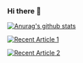 ### Hi there :rocket:


[![Anurag's github stats](https://github-readme-stats.vercel.app/api?username=miguelsalva&show_icons=true&include_all_commits=true&count_private=true)](https://github.com/anuraghazra/github-readme-stats)

<!--<a target="_blank" href="https://github-readme-medium-recent-article.vercel.app/medium/@miguelsalva/0"><img src="https://github-readme-medium-recent-article.vercel.app/medium/@miguelsalva/0" alt="Recent Article 0">-->
  
<a target="_blank" href="https://github-readme-medium-recent-article.vercel.app/medium/@miguelsalva/1"><img src="https://github-readme-medium-recent-article.vercel.app/medium/@miguelsalva/1" alt="Recent Article 1">
  
<a target="_blank" href="https://github-readme-medium-recent-article.vercel.app/medium/@miguelsalva/2"><img src="https://github-readme-medium-recent-article.vercel.app/medium/@miguelsalva/2" alt="Recent Article 2">
<!--
**miguelsalva/miguelsalva** is a ✨ _special_ ✨ repository because its `README.md` (this file) appears on your GitHub profile.

Here are some ideas to get you started:

- 🔭 I’m currently working on ...
- 🌱 I’m currently learning ...
- 👯 I’m looking to collaborate on ...
- 🤔 I’m looking for help with ...
- 💬 Ask me about ...
- 📫 How to reach me: ...
- 😄 Pronouns: ...
- ⚡ Fun fact: ...
-->
